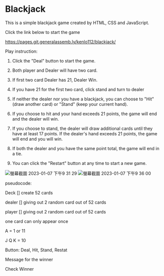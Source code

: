 # Blackjack

This is a simple blackjack game created by HTML, CSS and JavaScript.

Click the link below to start the game

https://pages.git.generalassemb.ly/kenlo112/blackjack/

Play instruction:

1. Click the "Deal" button to start the game.

2. Both player and Dealer will have two card.

3. If first two card Dealer has 21, Dealer Win.

4. If you have 21 for the first two card, click stand and turn to dealer

5. If neither the dealer nor you have a blackjack, you can choose to "Hit" (draw another card) or "Stand" (keep your current hand).

6. If you choose to hit and your hand exceeds 21 points, the game will end and the dealer will win.

7. If you choose to stand, the dealer will draw additional cards until they have at least 17 points. If the dealer's hand exceeds 21 points, the game will end and you will win.

8. If both the dealer and you have the same point total, the game will end in a tie.

9. You can click the "Restart" button at any time to start a new game.

![螢幕截圖 2023-01-07 下午9 31 29](https://media.git.generalassemb.ly/user/46726/files/60f6c10b-4ed0-4e1d-a895-61923e8a5b4c)
![螢幕截圖 2023-01-07 下午9 36 00](https://media.git.generalassemb.ly/user/46726/files/03724d70-58f8-46f1-adae-2e4d5258561a)

pseudocode:

Deck [] create 52 cards

dealer [] giving out 2 random card out of 52 cards

player [] giving out 2 random card out of 52 cards

one card can only appear once

A = 1 or 11

J Q K = 10

Button: Deal, Hit, Stand, Restat 

Message for the winner

Check Winner